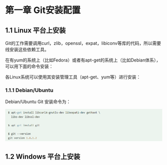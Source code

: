 # 第一章 Git安装配置

## 1.1 Linux 平台上安装

Git的工作需要调用curl，zlib，openssl，expat，libiconv等库的代码，所以需要线安装这些依赖工具。

在有yum的系统上（比如Fedora）或者有apt-get的系统上（比如Debian体系），可以用下面的命令安装：

各Linux系统可以使用其安装管理工具（apt-get、yum等）进行安装：

### 1.1.1 Debian/Ubuntu

Debian/Ubuntu Git 安装命令为：

![image-20230905192759715](GitTutorial.assets/image-20230905192759715.png)

## 1.2 Windows 平台上安装